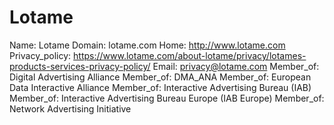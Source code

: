 
# Lotame

Name: Lotame
Domain: lotame.com
Home: http://www.lotame.com
Privacy_policy: https://www.lotame.com/about-lotame/privacy/lotames-products-services-privacy-policy/
Email: privacy@lotame.com
Member_of: Digital Advertising Alliance
Member_of: DMA_ANA
Member_of: European Data Interactive Alliance
Member_of: Interactive Advertising Bureau (IAB)
Member_of: Interactive Advertising Bureau Europe (IAB Europe)
Member_of: Network Advertising Initiative
